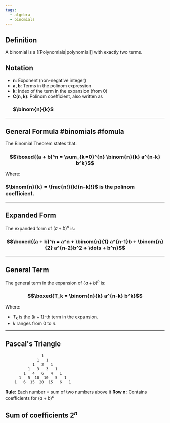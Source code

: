 ```yaml
---
tags:
  - algebra
  - binomials
---
```

## Definition
A binomial is a [[Polynomials|polynomial]] with exactly two terms.

## Notation
- **n**: Exponent (non-negative integer)
- **a, b**: Terms in the polinom expression
- **k**: Index of the term in the expansion (from 0)
- **C(n, k)**: Polinom coefficient, also written as <h3>$\binom{n}{k}$</h3>
---
## General Formula #binomials  #fomula
The Binomial Theorem states that:
### $$\boxed{(a + b)^n = \sum_{k=0}^{n} \binom{n}{k} a^{n-k} b^k}$$
Where:
### $\binom{n}{k} = \frac{n!}{k!(n-k)!}$ is the polinom coefficient.
---

## Expanded Form
The expanded form of $(a + b)^n$ is:
### $$\boxed{(a + b)^n = a^n + \binom{n}{1} a^{n-1}b + \binom{n}{2} a^{n-2}b^2 + \dots + b^n}$$

---

## General Term
The general term in the expansion of $(a + b)^n$ is:
### $$\boxed{T_k = \binom{n}{k} a^{n-k} b^k}$$
Where:
- $T_k$ is the $(k+1)$-th term in the expansion.
- $k$ ranges from 0 to $n$.

---
## Pascal's Triangle
```
				1
              1   1
            1   2   1
          1   3   3   1
        1   4   6   4   1
      1   5  10  10   5   1
    1   6  15  20  15   6   1
```
**Rule:** Each number = sum of two numbers above it
**Row n:** Contains coefficients for $(a + b)^n$

## Sum of coefficients $2^n$
